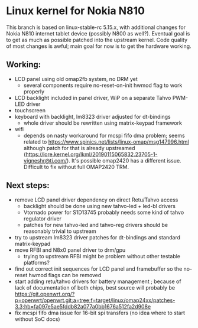 
# Linux kernel for Nokia N810

This branch is based on linux-stable-rc 5.15.x, with additional changes for Nokia N810 internet tablet device (possibly N800 as well?).
Eventual goal is to get as much as possible patched into the upstream kernel.
Code quality of most changes is awful; main goal for now is to get the hardware working.

## Working:
- LCD panel using old omap2fb system, no DRM yet
  - several components require no-reset-on-init hwmod flag to work properly
- LCD backlight included in panel driver, WiP on a separate Tahvo PWM-LED driver
- touchscreen
- keyboard with backlight, lm8323 driver adjusted for dt-bindings
  - whole driver should be rewritten using matrix-keypad framework
- wifi
  - depends on nasty workaround for mcspi fifo dma problem; seems related to https://www.spinics.net/lists/linux-omap/msg147996.html although patch for that is already upstreamed (https://lore.kernel.org/lkml/20190115065832.23705-1-vigneshr@ti.com/). It's possible omap2420 has a different issue. Difficult to fix without full OMAP2420 TRM.

## Next steps:
- remove LCD panel driver dependency on direct Retu/Tahvo access
  - backlight should be done using new tahvo-led + led-bl drivers
  - Vtornado power for S1D13745 probably needs some kind of tahvo regulator driver
  - patches for new tahvo-led and tahvo-reg drivers should be reasonably trivial to upstream
- try to upstream lm8323 driver patches for dt-bindings and standard matrix-keypad
- move RFBI and N8x0 panel driver to drm/gpu
  - trying to upstream RFBI might be problem without other testable platforms?
- find out correct init sequences for LCD panel and framebuffer so the no-reset hwmod flags can be removed
- start adding retu/tahvo drivers for battery management ; because of lack of documentation of both chips, best source will probably be https://git.openwrt.org/?p=openwrt/openwrt.git;a=tree;f=target/linux/omap24xx/patches-3.3;hb=fa097e5ae5fddb82a077a0bb1676a512fa2d908e
- fix mcspi fifo dma issue for 16-bit spi transfers (no idea where to start without SoC docs)

